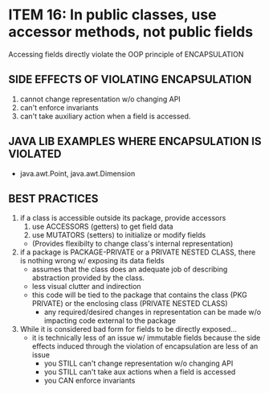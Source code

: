 # ITEM 16: In public classes, use accessor methods, not public fields
Accessing fields directly violate the OOP principle of ENCAPSULATION

## SIDE EFFECTS OF VIOLATING ENCAPSULATION
1. cannot change representation w/o changing API
1. can't enforce invariants
1. can't take auxiliary action when a field is accessed. 

## JAVA LIB EXAMPLES WHERE ENCAPSULATION IS VIOLATED
- java.awt.Point, java.awt.Dimension

## BEST PRACTICES
1. if a class is accessible outside its package, provide accessors 
    1. use ACCESSORS (getters) to get field data 
    1. use MUTATORS (setters) to initialize or modify fields
    - (Provides flexibilty to change class's internal representation)
1. if a package is PACKAGE-PRIVATE or a PRIVATE NESTED CLASS, there is
nothing wrong w/ exposing its data fields
    - assumes that the class does an adequate job of describing 
    abstraction provided by the class. 
    - less visual clutter and indirection
    - this code will be tied to the package that contains the class (PKG
    PRIVATE) or the enclosing class (PRIVATE NESTED CLASS)
        - any required/desired changes in representation can be made
        w/o impacting code external to the package
1. While it is considered bad form for fields to be directly exposed...
    - it is technically less of an issue w/ immutable fields because the
    side effects induced through the violation of encapsulation are less
    of an issue
        - you STILL can't change representation w/o changing API
        - you STILL can't take aux actions when a field is accessed
        - you CAN enforce invariants
